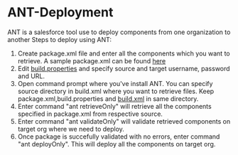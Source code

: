 # ANT-Deployment
ANT is a salesforce tool use to deploy components from one organization to another
Steps to deploy using ANT:

1. Create package.xml file and enter all the components which you want to retrieve. A sample package.xml can be found [here](https://github.com/MRohit/ANT-Deployment/blob/master/config/package.xml)
2. Edit [build.properties](https://github.com/MRohit/ANT-Deployment/blob/master/config/build.properties) and specify source and target username, password and URL.
3. Open command prompt where you've install ANT. You can specify source directory in build.xml where you want to retrieve files. Keep package.xml,build.properties and [build.xml](https://github.com/MRohit/ANT-Deployment/blob/master/config/build.xml) in same directory.
4. Enter command "ant retrieveOnly" will retrieve all the components specified in package.xml from respective source.
5. Enter command "ant validateOnly" will validate retrieved components on target org where we need to deploy.
6. Once package is succefully validated with no errors, enter command "ant deployOnly". This will deploy all the components on target org.
